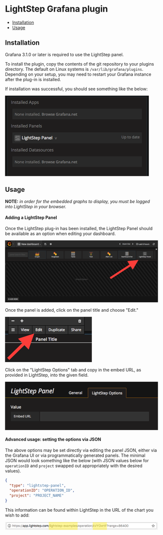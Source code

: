 # LightStep Grafana plugin

* [Installation](#installation)
* [Usage](#usage)

## Installation

Grafana 3.1.0 or later is required to use the LightStep panel.

To install the plugin, copy the contents of the git repository to your plugins directory. The default on Linux systems is `/var/lib/grafana/plugins`.  Depending on your setup, you may need to restart your Grafana instance after the plug-in is installed.

If installation was successful, you should see something like the below:

![Installed Panels](doc/installed-panel.png)

## Usage

**NOTE:** *in order for the embedded graphs to display, you must be logged into LightStep in your browser.*

#### Adding a LightStep Panel

Once the LightStep plug-in has been installed, the LightStep Panel should be available as an option when editing your dashboard.

![Add a panel](doc/add-panel.png)

Once the panel is added, click on the panel title and choose "Edit."

![Edit panel options](doc/edit-button.png)

Click on the "LightStep Options" tab and copy in the embed URL, as provided in LightStep, into the given field.

![Add a panel](doc/panel-url.png)


#### Advanced usage: setting the options via JSON

The above options may be set directly via editing the panel JSON, either via the Grafana UI or via programmatically generated panels. The minimal JSON would look something like the below (with JSON values below for `operationID` and `project` swapped out appropriately with the desired values).

```json
{
  "type": "lightstep-panel",
  "operationID": "OPERATION_ID",
  "project": "PROJECT_NAME"
}
```

This information can be found within LightStep in the URL of the chart you wish to add:

![URL components](doc/url.png)
